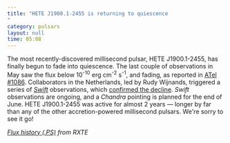 ```yaml
---
title: "HETE J1900.1-2455 is returning to quiescence"
category: pulsars
layout: null
time: 05:08
---
```

<!-- header generated from blosxom format post; make_header.pl 23.1.2022 -->
<p>
<!-- created by convert.pl on Mon Jan 30 23:18:06 EST 2012 -->
<!-- converted from ../2007/06/hete-j19001-2455-is-returning-to.html -->
<!-- Post timestamp Wednesday, June 06, 2007 1:08 PM -->
<!-- touch -t 200706061308 -->
<!-- Labels: 2007, pulsars -->
      The most recently-discovered millisecond pulsar, HETE&nbsp;J1900.1-2455, has finally begun to fade into quiescence. The last couple of observations in May saw the flux below 10<sup>-10</sup>&nbsp;erg&nbsp;cm<sup>-2</sup>&nbsp;s<sup>-1</sup>, and fading, as reported in <a href="http://www.astronomerstelegram.org/?read=1086">ATel #1086</a>. Collaborators in the Netherlands, led by Rudy Wijnands, triggered a series of <a href="http://heasarc.gsfc.nasa.gov/docs/swift/swiftsc.html"><em>Swift</em></a> observations, which <a href="http://www.astronomerstelegram.org/?read=1091">confirmed the decline</a>. <em>Swift</em> observations are ongoing, and a <em>Chandra</em> pointing is planned for the end of June. HETE&nbsp;J1900.1-2455 was active for almost 2 years &mdash; longer by far than any of the other accretion-powered millisecond pulsars. We're sorry to see it go!
<p>
<a href="http://xte.mit.edu/~duncan/docs/flux.ps"><em>Flux history (.PS)</a> from RXTE</em>
